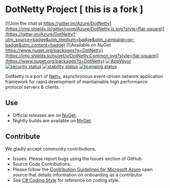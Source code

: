 # DotNetty Project [ this is a fork ]

[![Join the chat at https://gitter.im/Azure/DotNetty](https://img.shields.io/gitter/room/Azure/DotNetty.js.svg?style=flat-square)](https://gitter.im/Azure/DotNetty?utm_source=badge&utm_medium=badge&utm_campaign=pr-badge&utm_content=badge)
[![Available on NuGet https://www.nuget.org/packages?q=DotNetty](https://img.shields.io/nuget/v/DotNetty.Common.svg?style=flat-square)](https://www.nuget.org/packages?q=DotNetty)
[![AppVeyor](https://img.shields.io/appveyor/ci/nayato/dotnetty.svg?label=appveyor&style=flat-square)](https://ci.appveyor.com/project/nayato/dotnetty)
[![security status](https://www.meterian.io/badge/pb/6020bb3b-370c-455e-94af-7ec91fdc251a/security?branch=dev)](https://www.meterian.io/projects/?pid=6020bb3b-370c-455e-94af-7ec91fdc251a)
[![stability status](https://www.meterian.io/badge/pb/6020bb3b-370c-455e-94af-7ec91fdc251a/stability?branch=dev)](https://www.meterian.io/projects/?pid=6020bb3b-370c-455e-94af-7ec91fdc251a)
[![licensing status](https://www.meterian.io/badge/pb/6020bb3b-370c-455e-94af-7ec91fdc251a/licensing?branch=dev)](https://www.meterian.io/projects/?pid=6020bb3b-370c-455e-94af-7ec91fdc251a)

DotNetty is a port of [Netty](https://github.com/netty/netty), asynchronous event-driven network application framework for rapid development of maintainable high performance protocol servers & clients.
## Use

* Official releases are on [NuGet](https://www.nuget.org/packages?q=DotNetty).
* Nightly builds are available on [MyGet](https://www.myget.org/F/dotnetty/api/v2/).

## Contribute

We gladly accept community contributions.

* Issues: Please report bugs using the Issues section of GitHub
* Source Code Contributions:
 * Please follow the [Contribution Guidelines for Microsoft Azure](http://azure.github.io/guidelines.html) open source that details information on onboarding as a contributor
 * See [C# Coding Style](https://github.com/Azure/DotNetty/wiki/C%23-Coding-Style) for reference on coding style.
